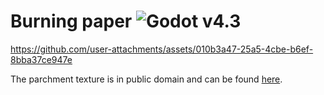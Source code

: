 # Burning paper ![Godot v4.3](https://img.shields.io/badge/godot-v4.3-%23478cbf)

https://github.com/user-attachments/assets/010b3a47-25a5-4cbe-b6ef-8bba37ce947e

The parchment texture is in public domain and can be found [here](https://opengameart.org/content/old-parchment-paper).
